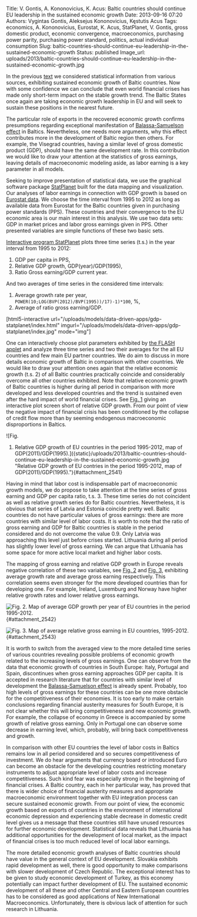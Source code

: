 Title: V. Gontis, A. Kononovicius, K. Acus: Baltic countries should continue EU leadership in the sustained economic growth
Date: 2013-09-16 07:20
Authors: Vygintas Gontis, Aleksejus Kononovicius, Kęstutis Acus
Tags: economics, A. Kononovicius, Eurostat, K. Acus, StatPlanet, V. Gontis, gross domestic product, economic convergence, macroeconomics, purchasing power parity, purchasing power standard, politics, actual individual consumption
Slug: baltic-countries-should-continue-eu-leadership-in-the-sustained-economic-growth
Status: published
Image_url: uploads/2013/baltic-countries-should-continue-eu-leadership-in-the-sustained-economic-growth.jpg

In the
previous
[text]({filename}/articles/2013/economies-baltic-countries-catching-overcoming-visegrad-group.md)
we considered statistical information from various sources, exhibiting
sustained economic growth of Baltic countries. Now with some confidence
we can conclude that even world financial crises has made only
short-term impact on the stable growth trend. The Baltic States once
again are taking economic growth leadership in EU and will seek to
sustain these positions in the nearest future.

The particular role of exports in the recovered economic growth confirms
presumptions regarding exceptional manifestation of [Balassa-Samuelson
effect](https://en.wikipedia.org/wiki/Balassa%E2%80%93Samuelson_effect "Read about Balassa-Samuelson effect on Wikipedia")
in Baltics. Nevertheless, one needs more arguments, why this effect
contributes more in the development of Baltic region then others. For
example, the Visegrad countries, having a similar level of gross
domestic product (GDP), should have the same development rate. In this
contribution we would like to draw your attention at the statistics of
gross earnings, leaving details of macroeconomic modeling aside, as
labor earning is a key parameter in all models.  
<!--more-->

Seeking to improve presentation of statistical data, we use the
graphical software package
[StatPlanet](https://www.statsilk.com/software/statplanet) built for the
data mapping and visualization. Our analyses of labor earnings in
connection with GDP growth is based on [Eurostat
data](https://epp.eurostat.ec.europa.eu/portal/page/portal/eurostat/home).
We choose the time interval from 1995 to 2012 as long as available data
from Eurostat for the Baltic countries given in purchasing power
standards (PPS). These countries and their convergence to the EU
economic area is our main interest in this analysis. We use two data
sets: GDP in market prices and labor gross earnings given in PPS. Other
presented variables are simple functions of these two basic sets.

[Interactive program
StatPlanet]({static}/uploads/models/data-driven-apps/gdp-statplanet/index.html)
plots three time series (t.s.) in the year interval from 1995 to 2012:

1.  GDP per capita in PPS,
2.  Relative GDP growth, GDP(year)/GDP(1995),
3.  Ratio Gross earning/GDP current year.

And two averages of time series in the considered time intervals:

1.  Average growth rate per year,
    `POWER(10;LOG(BVP(2012)/BVP(1995))/17)-1)*100`, %,
2.  Average of ratio gross earning/GDP.

[html5-interactive
url="/uploads/models/data-driven-apps/gdp-statplanet/index.html"
imgurl="/uploads/models/data-driven-apps/gdp-statplanet/index.jpg"
mode="img"]

One can interactively choose plot parameters exhibited by [the FLASH
applet]({static}/uploads/models/data-driven-apps/gdp-statplanet/index.html) and analyze
three time series and two their averages for the all EU countries and
few main EU partner countries. We do aim to discuss in more details
economic growth of Baltic in comparison with other countries. We would
like to draw your attention ones again that the relative economic growth
(t.s. 2) of all Baltic countries practically coincide and considerably
overcome all other countries exhibited. Note that relative economic
growth of Baltic countries is higher during all period in comparison
with more developed and less developed countries and the trend is
sustained even after the hard impact of world financial crises. See
[Fig. 1](#attachment_2541) giving an interactive plot screen short of
relative GDP growth. From our point of view the negative impact of
financial crisis has been conditioned by the collapse of credit flow
more than by seeming endogenous macroeconomic disproportions in Baltics.

![Fig.
1. Relative GDP growth of EU countries in the period 1995-2012, map of
GDP(2011)/GDP(1995).]({static}/uploads/2013/baltic-countries-should-continue-eu-leadership-in-the-sustained-economic-growth.jpg "Relative
GDP growth of EU contries in the period 1995-2012, map
of GDP(2011)/GDP(1995)."){#attachment_2541} 

Having in mind that labor cost is indispensable part of macroeconomic
growth models, we do propose to take attention at the time series of
gross earning and GDP per capita ratio, t.s. 3. These time series do not
coincident as well as relative growth series do for Baltic countries.
Nevertheless, it is obvious that series of Latvia and Estonia coincide
pretty well. Baltic countries do not have particular values of gross
earnings: there are more countries with similar level of labor costs. It
is worth to note that the ratio of gross earning and GDP for Baltic
countries is stable in the period considered and do not overcome the
value 0.9. Only Latvia was approaching this level just before crises
started. Lithuania during all period has slightly lower level of gross
earning. We can argue that Lithuania has some space for more active
local market and higher labor costs.

The mapping of gross earning and relative GDP growth in Europe reveals
negative correlation of these two variables, see [Fig.
2](#attachment_2542) and [Fig. 3](#attachment_2543), exhibiting average
growth rate and average gross earning respectively. This correlation
seems even stronger for the more developed countries than for developing
one. For example, Ireland, Luxemburg and Norway have higher relative
growth rates and lower relative gross earnings.

![Fig.
2. Map of average GDP growth per year of EU countries in the period
1995-2012.]({static}/uploads/2013/eu-gdp-growth.jpg "Map
of average GDP growth per year of EU countries in the period
1995-2012."){#attachment_2542} 

![Fig.
3. Map of average relative gross earning in EU countries,
1995-2012.]({static}/uploads/2013/mean-relative-wage.jpg "Map
of average relative gross earning in EU contries,
1995-2012."){#attachment_2543} 

It is worth to switch from the averaged view to the more detailed time
series of various countries revealing possible problems of economic
growth related to the increasing levels of gross earnings. One can
observe from the data that economic growth of countries in South Europe:
Italy, Portugal and Spain, discontinues when gross earning approaches
GDP per capita. It is accepted in research literature that for countries
with similar level of development the [Balassa-Samuelson
effect](https://en.wikipedia.org/wiki/Balassa%E2%80%93Samuelson_effect "Read about Balassa-Samuelson effect on Wikipedia")
is already spent. Probably, too high levels of gross earnings for these
countries can be one more obstacle for the competitiveness of their
economies. It is too early to make certain conclusions regarding
financial austerity measures for South Europe, it is not clear whether
this will bring competitiveness and new economic growth. For example,
the collapse of economy in Greece is accompanied by some growth of
relative gross earning. Only in Portugal one can observe some decrease
in earning level, which, probably, will bring back competitiveness and
growth.

In comparison with other EU countries the level of labor costs in
Baltics remains low in all period considered and so secures
competitiveness of investment. We do hear arguments that currency board
or introduced Euro can become an obstacle for the developing countries
restricting monetary instruments to adjust appropriate level of labor
costs and increase competitiveness. Such kind fear was especially strong
in the beginning of financial crises. A Baltic country, each in her
particular way, has proved that there is wider choice of financial
austerity measures and appropriate macroeconomic environment together
with EU integration process can secure sustained economic growth. From
our point of view, the economic growth based on exports of countries in
the environment of international economic depression and experiencing
stable decrease in domestic credit level gives us a message that these
countries still have unused resources for further economic development.
Statistical data reveals that Lithuania has additional opportunities for
the development of local market, as the impact of financial crises is
too much reduced level of local labor earnings.

The more detailed economic growth analyses of Baltic countries should
have value in the general context of EU development. Slovakia exhibits
rapid development as well, there is good opportunity to make comparisons
with slower development of Czech Republic. The exceptional interest has
to be given to study economic development of Turkey, as this economy
potentially can impact further development of EU. The sustained economic
development of all these and other Central and Eastern European
countries has to be considered as good applications of New International
Macroeconomics. Unfortunately, there is obvious lack of attention for
such research in Lithuania.
